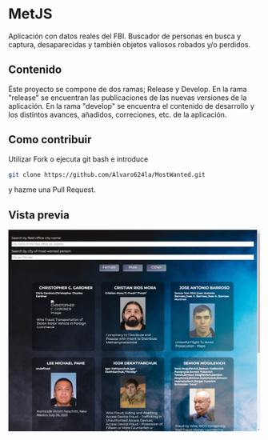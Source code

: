 # MetJS
Aplicación con datos reales del FBI. Buscador de personas en busca y captura, desaparecidas y también objetos valiosos robados y/o perdidos.

## Contenido
Éste proyecto se compone de dos ramas; Release y Develop. En la rama "release" se encuentran las publicaciones de las nuevas versiones de la aplicación. En la rama "develop" se encuentra el contenido de desarrollo y los distintos avances, añadidos, correciones, etc. de la aplicación.

<!-- ## Demo
Si quieres ver la demo de éste proyecto, puedes visitar la [Demo del proyecto](https://alvaro624la.github.io/MetJS/) -->


## Como contribuir
Utilizar Fork o ejecuta git bash e introduce
```bash
git clone https://github.com/Alvaro624la/MostWanted.git
```
y hazme una Pull Request.

<!-- ## Instalación
Para instalar y ejecutar éste proyecto solo escribe
```bash
npm install
```
y luego
```bash
npm run build & npm run build-sass
```
para ejecutar sass y webpack. -->

## Vista previa
![](/preview.png)

<!-- 
## Como clonar
Ejecuta git bash e introduce
```bash
git clone https://github.com/Alvaro624la/MetJS.git
```
-->


<!-- ### Notes -->